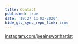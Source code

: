 ```yaml
---
title: Contact
published: true
date: '19:27 11-02-2020'
hide_git_sync_repo_link: true
---
```




[instagram.com/joeainsworthartist](https://instagram.com/joeainsworthartist)